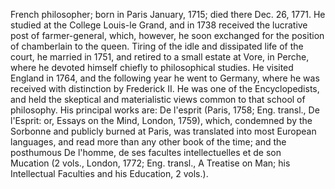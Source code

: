 French philosopher; born in Paris January, 1715; died there Dec. 26, 1771. He studied at the College Louis-le Grand, and in 1738 received the lucrative post of farmer-general, which, however, he soon exchanged for the position of chamberlain to the queen. Tiring of the idle and dissipated life of the court, he married in 1751, and retired to a small estate at Vore, in Perche, where he devoted himself chiefly to philosophical studies. He visited England in 1764, and the following year he went to Germany, where he was received with distinction by Frederick II. He was one of the Encyclopedists, and held the skeptical and materialistic views common to that school of philosophy. His principal works are: De l'esprit (Paris, 1758; Eng. transl., De l'Esprit: or, Essays on the Mind, London, 1759), which, condemned by the Sorbonne and publicly burned at Paris, was translated into most European languages, and read more than any other book of the time; and the posthumous De l'homme, de ses facultes intellectuelles et de son Mucation (2 vols., London, 1772; Eng. transl., A Treatise on Man; his Intellectual Faculties and his Education, 2 vols.).